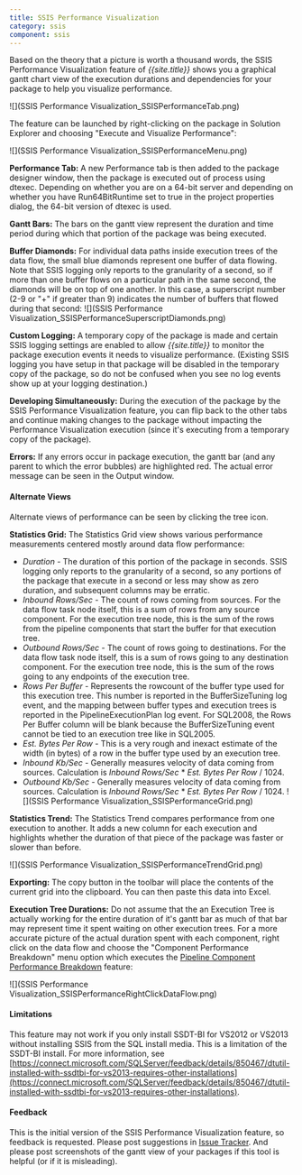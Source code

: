 ```yaml
---
title: SSIS Performance Visualization
category: ssis
component: ssis
---
```


Based on the theory that a picture is worth a thousand words, the SSIS Performance Visualization feature of *{{site.title}}* shows you a graphical gantt chart view of the execution durations and dependencies for your package to help you visualize performance.

![](SSIS Performance Visualization_SSISPerformanceTab.png)

The feature can be launched by right-clicking on the package in Solution Explorer and choosing "Execute and Visualize Performance":

![](SSIS Performance Visualization_SSISPerformanceMenu.png)

**Performance Tab:** A new Performance tab is then added to the package designer window, then the package is executed out of process using dtexec. Depending on whether you are on a 64-bit server and depending on whether you have Run64BitRuntime set to true in the project properties dialog, the 64-bit version of dtexec is used.

**Gantt Bars:** The bars on the gantt view represent the duration and time period during which that portion of the package was being executed.

**Buffer Diamonds:** For individual data paths inside execution trees of the data flow, the small blue diamonds represent one buffer of data flowing. Note that SSIS logging only reports to the granularity of a second, so if more than one buffer flows on a particular path in the same second, the diamonds will be on top of one another. In this case, a superscript number (2-9 or "+" if greater than 9) indicates the number of buffers that flowed during that second: ![](SSIS Performance Visualization_SSISPerformanceSuperscriptDiamonds.png)

**Custom Logging:** A temporary copy of the package is made and certain SSIS logging settings are enabled to allow *{{site.title}}* to monitor the package execution events it needs to visualize performance. (Existing SSIS logging you have setup in that package will be disabled in the temporary copy of the package, so do not be confused when you see no log events show up at your logging destination.)

**Developing Simultaneously:** During the execution of the package by the SSIS Performance Visualization feature, you can flip back to the other tabs and continue making changes to the package without impacting the Performance Visualization execution (since it's executing from a temporary copy of the package).

**Errors:** If any errors occur in package execution, the gantt bar (and any parent to which the error bubbles) are highlighted red. The actual error message can be seen in the Output window.


#### Alternate Views

Alternate views of performance can be seen by clicking the tree icon.

**Statistics Grid:** The Statistics Grid view shows various performance measurements centered mostly around data flow performance:
* _Duration_ - The duration of this portion of the package in seconds. SSIS logging only reports to the granularity of a second, so any portions of the package that execute in a second or less may show as zero duration, and subsequent columns may be erratic.
* _Inbound Rows/Sec_ - The count of rows coming from sources. For the data flow task node itself, this is a sum of rows from any source component. For the execution tree node, this is the sum of the rows from the pipeline components that start the buffer for that execution tree.
* _Outbound Rows/Sec_ - The count of rows going to destinations. For the data flow task node itself, this is a sum of rows going to any destination component. For the execution tree node, this is the sum of the rows going to any endpoints of the execution tree.
* _Rows Per Buffer_ - Represents the rowcount of the buffer type used for this execution tree. This number is reported in the BufferSizeTuning log event, and the mapping between buffer types and execution trees is reported in the PipelineExecutionPlan log event. For SQL2008, the Rows Per Buffer column will be blank because the BufferSizeTuning event cannot be tied to an execution tree like in SQL2005.
* _Est. Bytes Per Row_ - This is a very rough and inexact estimate of the width (in bytes) of a row in the buffer type used by an execution tree.
* _Inbound Kb/Sec_ - Generally measures velocity of data coming from sources. Calculation is _Inbound Rows/Sec_ * _Est. Bytes Per Row_ / 1024.
* _Outbound Kb/Sec_ - Generally measures velocity of data coming from sources. Calculation is _Inbound Rows/Sec_ * _Est. Bytes Per Row_ / 1024.
![](SSIS Performance Visualization_SSISPerformanceGrid.png)


**Statistics Trend:** The Statistics Trend compares performance from one execution to another. It adds a new column for each execution and highlights whether the duration of that piece of the package was faster or slower than before.

![](SSIS Performance Visualization_SSISPerformanceTrendGrid.png)

**Exporting:** The copy button in the toolbar will place the contents of the current grid into the clipboard. You can then paste this data into Excel.

**Execution Tree Durations:** Do not assume that the an Execution Tree is actually working for the entire duration of it's gantt bar as much of that bar may represent time it spent waiting on other execution trees. For a more accurate picture of the actual duration spent with each component, right click on the data flow and choose the "Component Performance Breakdown" menu option which executes the [Pipeline Component Performance Breakdown](../PipelineComponentPerformanceBreakdown) feature:

![](SSIS Performance Visualization_SSISPerformanceRightClickDataFlow.png)



#### Limitations

This feature may not work if you only install SSDT-BI for VS2012 or VS2013 without installing SSIS from the SQL install media. This is a limitation of the SSDT-BI install. For more information, see 
[https://connect.microsoft.com/SQLServer/feedback/details/850467/dtutil-installed-with-ssdtbi-for-vs2013-requires-other-installations](https://connect.microsoft.com/SQLServer/feedback/details/850467/dtutil-installed-with-ssdtbi-for-vs2013-requires-other-installations).


#### Feedback

This is the initial version of the SSIS Performance Visualization feature, so feedback is requested. Please post suggestions in [Issue Tracker](/issues). And please post screenshots of the gantt view of your packages if this tool is helpful (or if it is misleading).
